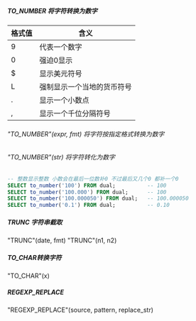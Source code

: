 ##### TO_NUMBER 将字符转换为数字

| 格式值 | 含义                       |
| ------ | -------------------------- |
| 9      | 代表一个数字               |
| 0      | 强迫0显示                  |
| $      | 显示美元符号               |
| L      | 强制显示一个当地的货币符号 |
| .      | 显示一个小数点             |
| ,      | 显示一个千位分隔符号       |

###### "TO_NUMBER"(expr, fmt) 将字符按指定格式转换为数字

###### "TO_NUMBER"(str)  将字符转化为数字

```sql
-- 整数显示整数 小数会在最后一位数补0 不过最后又几个0 都补一个0
SELECT to_number('100') FROM dual;          -- 100
SELECT to_number('100.000') FROM dual;      -- 100
SELECT to_number('100.000050') FROM dual;   -- 100.000050
SELECT to_number('0.1') FROM dual;          -- 0.10
```

##### TRUNC 字符串截取

"TRUNC"(date, fmt)
"TRUNC"(n1, n2)



##### TO_CHAR转换字符

"TO_CHAR"(x)



##### REGEXP_REPLACE

"REGEXP_REPLACE"(source, pattern, replace_str)